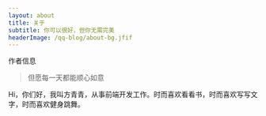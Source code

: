 ```yaml
---
layout: about
title: 关于
subtitle: 你可以很好，但你无需完美
headerImage: /qq-blog/about-bg.jfif
---
```


作者信息

> 但愿每一天都能顺心如意


Hi，你们好，我叫方青青，从事前端开发工作。时而喜欢看看书，时而喜欢写写文字，时而喜欢健身跳舞。

